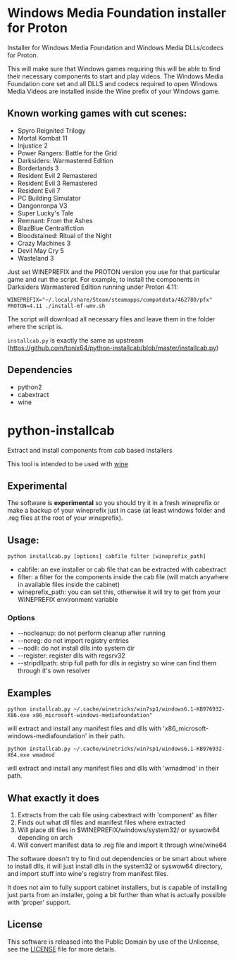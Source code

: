 # Windows Media Foundation installer for Proton
Installer for Windows Media Foundation and Windows Media DLLs/codecs for Proton.

This will make sure that Windows games requiring this will be able to find their necessary components to start and play videos. The Windows Media Foundation core set and all DLLS and codecs required to open Windows Media Videos are installed inside the Wine prefix of your Windows game.

## Known working games with cut scenes:

- Spyro Reignited Trilogy
- Mortal Kombat 11
- Injustice 2
- Power Rangers: Battle for the Grid
- Darksiders: Warmastered Edition
- Borderlands 3
- Resident Evil 2 Remastered
- Resident Evil 3 Remastered
- Resident Evil 7
- PC Building Simulator
- Dangonronpa V3
- Super Lucky's Tale
- Remnant: From the Ashes
- BlazBlue Centralfiction
- Bloodstained: Ritual of the Night
- Crazy Machines 3
- Devil May Cry 5
- Wasteland 3

Just set WINEPREFIX and the PROTON version you use for that particular game and run the script. For example, to install the components in Darksiders Warmastered Edition running under Proton 4.11:

```
WINEPREFIX="~/.local/share/Steam/steamapps/compatdata/462780/pfx" PROTON=4.11 ./install-mf-wmv.sh
```

The script will download all necessary files and leave them in the folder where the script is.

`installcab.py` is exactly the same as upstream (https://github.com/tonix64/python-installcab/blob/master/installcab.py)

## Dependencies
- python2
- cabextract
- wine

# python-installcab

Extract and install components from cab based installers

This tool is intended to be used with [wine](https://winehq.org)

## Experimental

The software is  **experimental** so you should try it in a fresh wineprefix or make a backup of your wineprefix just in case (at least windows folder and .reg files at the root of your wineprefix).

## Usage:

```
python installcab.py [options] cabfile filter [wineprefix_path]
```

- cabfile: an exe installer or cab file that can be extracted with cabextract
- filter: a filter for the components inside the cab file (will match anywhere in available files inside the cabinet)
- wineprefix_path: you can set this, otherwise it will try to get from your WINEPREFIX environment variable

### Options

-  --nocleanup: do not perform cleanup after running
-  --noreg: do not import registry entries
-  --nodll: do not install dlls into system dir
-  --register: register dlls with regsrv32
-  --stripdllpath: strip full path for dlls in registry so wine can find them through it's own resolver
   
## Examples

```
python installcab.py ~/.cache/winetricks/win7sp1/windows6.1-KB976932-X86.exe x86_microsoft-windows-mediafoundation"
```

will extract and install any manifest files and dlls with 'x86_microsoft-windows-mediafoundation' in their path.

```
python installcab.py ~/.cache/winetricks/win7sp1/windows6.1-KB976932-X64.exe wmadmod
```

will extract and install any manifest files and dlls with 'wmadmod' in their path.

## What exactly it does

1. Extracts from the cab file using cabextract with 'component' as filter
2. Finds out what dll files and manifest files where extracted
3. Will place dll files in $WINEPREFIX/windows/system32/ or syswow64 depending on arch
4. Will convert manifest data to .reg file and import it through wine/wine64

The software doesn't try to find out dependencies or be smart about where to install dlls, it will just install dlls in the system32 or syswow64 directory, and import stuff into wine's registry from manifest files.

It does not aim to fully support cabinet installers, but is capable of installing just parts from an installer, going a bit further than what is actually possible with 'proper' support.

## License

This software is released into the Public Domain by use of the Unlicense, see the [LICENSE](LICENSE) file
for more details.
